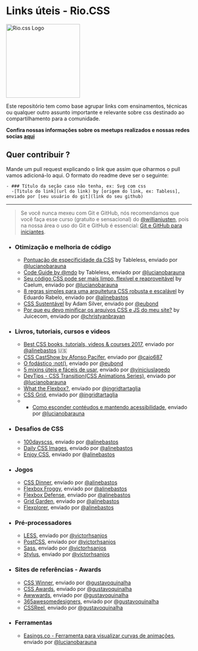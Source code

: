 
# Links úteis - Rio.CSS

<img src="https://raw.githubusercontent.com/riocss/riocss/master/artefacts/logo/logo-riocss.png" width="200px" alt="Rio.css Logo">

Este repositório tem como base agrupar links com ensinamentos, técnicas ou qualquer outro assunto importante e relevante sobre css destinado ao compartilhamento para a comunidade.

**Confira nossas informações sobre os meetups realizados e nossas redes socias [aqui](https://github.com/riocss/riocss)**

## Quer contribuir ?
Mande um pull request explicando o link que assim que olharmos o pull vamos adicioná-lo aqui. O formato do readme deve ser o seguinte:

```
- ### Título da seção caso não tenha, ex: Svg com css
  -[Titulo do link](url do link) by [origem do link, ex: Tabless], enviado por [seu usuário do git](link do seu github)
```

_____

> Se você nunca mexeu com Git e GitHub, nós recomendamos que você faça esse curso (gratuito e sensacional) do [@willianjusten](https://github.com/willianjusten), pois na nossa área o uso do Git e GitHub é essencial: [Git e GitHub para iniciantes](https://www.udemy.com/git-e-github-para-iniciantes/).

- ### Otimização e melhoria de código
  - [Pontuação de especificidade da CSS](https://tableless.com.br/pontuacao-especificidade-css/) by Tableless, enviado por [@lucianobarauna](https://github.com/lucianobarauna)
  - [Code Guide by @mdo](https://tableless.com.br/code-guide-mdo/) by Tableless, enviado por [@lucianobarauna](https://github.com/lucianobarauna)
  - [Seu código CSS pode ser mais limpo, flexível e reaproveitável](http://blog.caelum.com.br/seu-codigo-css-pode-ser-mais-limpo-flexivel-e-reaproveitavel/) by Caelum, enviado por [@lucianobarauna](https://github.com/lucianobarauna)
  - [8 regras simples para uma arquitetura CSS robusta e escalável](https://medium.com/tableless/8-regras-simples-para-uma-arquitetura-css-robusta-e-escal%C3%A1vel-545c6dade170?ct=t(BrazilJS_Weekly_468_9_2013)) by Eduardo Rabelo, enviado por [@alinebastos](https://github.com/alinebastos)
  - [CSS Sustentável](http://csssustentavel.com.br) by Adam Silver, enviado por [@eubond](https://github.com/eubond)
  - [Por que eu devo minificar os arquivos CSS e JS do meu site?](https://www.juicecomunicacao.com/por-que-eu-devo-minificar-os-arquivos-css-e-js-do-meu-site/) by Juicecom, enviado por [@christyanbrayan](https://github.com/christyanbrayan)

- ### Livros, tutoriais, cursos e videos
  - [Best CSS books, tutorials, videos & courses 2017](https://reactdom.com/blog/css-books), enviado por [@alinebastos](https://github.com/alinebastos) :us:
  - [CSS CastShow by Afonso Pacífer](https://www.youtube.com/channel/UC9d_htYmYYFUXB2vBKx4NgA), enviado por [@caio687](https://github.com/caio687)
  - [O fodástico :not()](https://www.felipefialho.com/blog/2016/css-o-fodastico-not), enviado por [@eubond](https://github.com/eubond)
  - [5 mixins úteis e fáceis de usar](https://medium.com/hash-js/5-mixins-uteis-e-faceis-de-usar-a3264863583e), enviado por [@viniciuslagedo](https://github.com/viniciuslagedo)
  - [DevTips - CSS Transition(CSS Animations Series)](https://www.youtube.com/watch?v=8kK-cA99SA0&list=PLqGj3iMvMa4LvJ8VctoXnPI0dtE40wfid), enviado por [@lucianobarauna](https://github.com/lucianobarauna)
  - [What the Flexbox?](https://flexbox.io/), enviado por [@ingridtartaglia](https://github.com/ingridtartaglia)
  - [CSS Grid](https://cssgrid.io/), enviado por [@ingridtartaglia](https://github.com/ingridtartaglia)
  - - [Como esconder contéudos e mantendo acessibilidade](https://webaim.org/techniques/css/invisiblecontent/), enviado por [@lucianobarauna](https://github.com/lucianobarauna)

- ### Desafios de CSS
  - [100dayscss](https://100dayscss.com/), enviado por [@alinebastos](https://github.com/alinebastos)
  - [Daily CSS Images](http://dailycssimages.com/), enviado por [@alinebastos](https://github.com/alinebastos)
  - [Enjoy CSS](http://enjoycss.com/), enviado por [@alinebastos](https://github.com/alinebastos)

- ### Jogos
  - [CSS Dinner](https://flukeout.github.io/), enviado por [@alinebastos](https://github.com/alinebastos)
  - [Flexbox Froggy](http://flexboxfroggy.com/), enviado por [@alinebastos](https://github.com/alinebastos)
  - [Flexbox Defense](http://www.flexboxdefense.com/), enviado por [@alinebastos](https://github.com/alinebastos)
  - [Grid Garden](http://cssgridgarden.com/), enviado por [@alinebastos](https://github.com/alinebastos)
  - [Flexplorer](http://bennettfeely.com/flexplorer/), enviado por [@alinebastos](https://github.com/alinebastos)
  
- ### Pré-processadores
  - [LESS](https://github.com/less/less.js), enviado por [@victorhsanjos](https://github.com/victorhsanjos)
  - [PostCSS](https://github.com/postcss/postcss), enviado por [@victorhsanjos](https://github.com/victorhsanjos)
  - [Sass](https://github.com/sass/sass), enviado por [@victorhsanjos](https://github.com/victorhsanjos)
  - [Stylus](http://learnboost.github.io/stylus/), enviado por [@victorhsanjos](https://github.com/victorhsanjos)

- ### Sites de referências - Awards
  - [CSS Winner](http://www.csswinner.com/), enviado por [@gustavoquinalha](https://github.com/gustavoquinalha)
  - [CSS Awards](https://www.cssawards.net/), enviado por [@gustavoquinalha](https://github.com/gustavoquinalha) 
  - [Awwwards](https://www.awwwards.com/), enviado por [@gustavoquinalha](https://github.com/gustavoquinalha)
  - [365awesomedesigners](http://365awesomedesigners.com/), enviado por [@gustavoquinalha](https://github.com/gustavoquinalha)
  - [CSSReel](http://cssreel.com/), enviado por [@gustavoquinalha](https://github.com/gustavoquinalha)
  
- ### Ferramentas 
  - [Easings.co - Ferramenta para visualizar curvas de animações](https://easings.co/), enviado por [@lucianobarauna](https://github.com/lucianobarauna)


